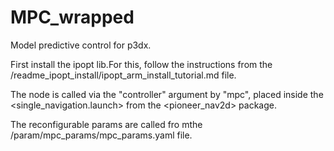 # MPC_wrapped
Model predictive control for p3dx.

  First install the ipopt lib.For this, follow the instructions from the /readme_ipopt_install/ipopt_arm_install_tutorial.md file.

  The node is called via the "controller" argument by "mpc", placed inside the <single_navigation.launch> from the <pioneer_nav2d> package.

  The reconfigurable params are called fro mthe /param/mpc_params/mpc_params.yaml file.


